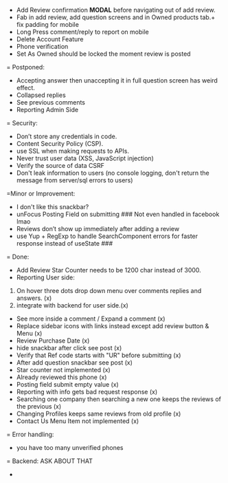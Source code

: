- Add Review confirmation <b>MODAL</b> before navigating out of add review.
- Fab in add review, add question screens and in Owned products tab.+ fix padding for mobile
- Long Press comment/reply to report on mobile
- Delete Account Feature
- Phone verification
- Set As Owned should be locked the moment review is posted

= Postponed:

- Accepting answer then unaccepting it in full question screen has weird effect.
- Collapsed replies
- See previous comments
- Reporting Admin Side

= Security:

- Don’t store any credentials in code.
- Content Security Policy (CSP).
- use SSL when making requests to APIs.
- Never trust user data (XSS, JavaScript injection)
- Verify the source of data CSRF
- Don't leak information to users (no console logging, don't return the message from server/sql errors to users)

=Minor or Improvement:

- I don't like this snackbar?
- unFocus Posting Field on submitting ### Not even handled in facebook lmao
- Reviews don’t show up immediately after adding a review
- use Yup + RegExp to handle SearchComponent errors for faster response instead of useState ###

= Done:

- Add Review Star Counter needs to be 1200 char instead of 3000.
- Reporting User side:

1. On hover three dots drop down menu over comments replies and answers. (x)
2. integrate with backend for user side.(x)

- See more inside a comment / Expand a comment (x)
- Replace sidebar icons with links instead except add review button & Menu (x)
- Review Purchase Date (x)
- hide snackbar after click see post (x)
- Verify that Ref code starts with "UR" before submitting (x)
- After add question snackbar see post (x)
- Star counter not implemented (x)
- Already reviewed this phone (x)
- Posting field submit empty value (x)
- Reporting with info gets bad request response (x)
- Searching one company then searching a new one keeps the reviews of the previous (x)
- Changing Profiles keeps same reviews from old profile (x)
- Contact Us Menu Item not implemented (x)

= Error handling:

- you have too many unverified phones

= Backend: ASK ABOUT THAT

-
